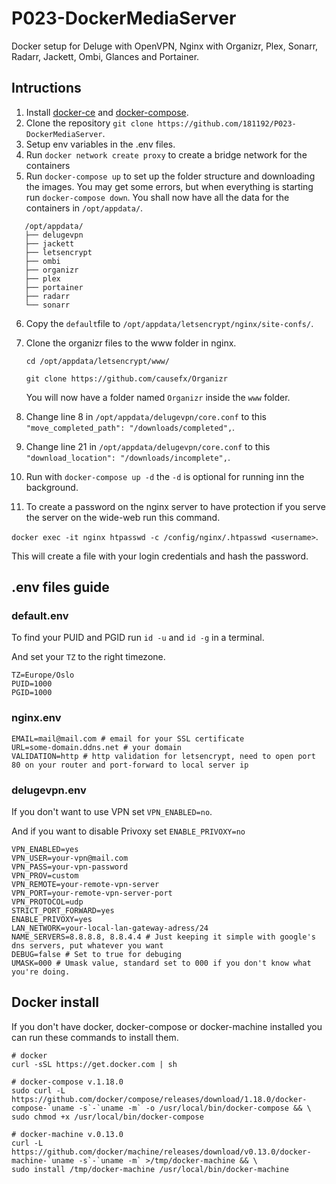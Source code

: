 # P023-DockerMediaServer
Docker setup for Deluge with OpenVPN, Nginx with Organizr, Plex, Sonarr, Radarr, Jackett, Ombi, Glances and Portainer.


## Intructions
1. Install [docker-ce](https://docs.docker.com/install/) and [docker-compose](https://docs.docker.com/compose/install/).
2. Clone the repository `git clone https://github.com/181192/P023-DockerMediaServer`.
3. Setup env variables in the .env files.
4. Run `docker network create proxy` to create a bridge network for the containers 
5. Run `docker-compose up` to set up the folder structure and downloading the images. You may get some errors, but when 
   everything is starting run `docker-compose down`. You shall now have all the data for the containers in `/opt/appdata/`.

```
   /opt/appdata/
   ├── delugevpn
   ├── jackett
   ├── letsencrypt
   ├── ombi
   ├── organizr
   ├── plex
   ├── portainer
   ├── radarr
   └── sonarr 
```

6. Copy the `default`file to `/opt/appdata/letsencrypt/nginx/site-confs/`.
7. Clone the organizr files to the www folder in nginx.

   `cd /opt/appdata/letsencrypt/www/`
   
   `git clone https://github.com/causefx/Organizr`
   
   You will now have a folder named `Organizr` inside the `www` folder.
8. Change line 8 in `/opt/appdata/delugevpn/core.conf` to this `"move_completed_path": "/downloads/completed",`.
9. Change line 21 in `/opt/appdata/delugevpn/core.conf` to this `"download_location": "/downloads/incomplete",`.
10. Run with `docker-compose up -d` the `-d` is optional for running inn the background.
11. To create a password on the nginx server to have protection if you serve the server on the wide-web run this command.

   `docker exec -it nginx htpasswd -c /config/nginx/.htpasswd <username>`. 
   
   This will create a file with your login credentials and hash the password.

## .env files guide
### default.env
To find your PUID and PGID run `id -u` and `id -g` in a terminal. 

And set your `TZ` to the right timezone.
```
TZ=Europe/Oslo
PUID=1000
PGID=1000
```

### nginx.env
```
EMAIL=mail@mail.com # email for your SSL certificate
URL=some-domain.ddns.net # your domain
VALIDATION=http # http validation for letsencrypt, need to open port 80 on your router and port-forward to local server ip
```

### delugevpn.env
If you don't want to use VPN set `VPN_ENABLED=no`. 

And if you want to disable Privoxy set `ENABLE_PRIVOXY=no`
```
VPN_ENABLED=yes
VPN_USER=your-vpn@mail.com
VPN_PASS=your-vpn-password
VPN_PROV=custom
VPN_REMOTE=your-remote-vpn-server
VPN_PORT=your-remote-vpn-server-port
VPN_PROTOCOL=udp
STRICT_PORT_FORWARD=yes
ENABLE_PRIVOXY=yes
LAN_NETWORK=your-local-lan-gateway-adress/24
NAME_SERVERS=8.8.8.8, 8.8.4.4 # Just keeping it simple with google's dns servers, put whatever you want
DEBUG=false # Set to true for debuging
UMASK=000 # Umask value, standard set to 000 if you don't know what you're doing.
```


## Docker install
If you don't have docker, docker-compose or docker-machine installed you can run these commands to install them.
```
# docker
curl -sSL https://get.docker.com | sh

# docker-compose v.1.18.0
sudo curl -L https://github.com/docker/compose/releases/download/1.18.0/docker-compose-`uname -s`-`uname -m` -o /usr/local/bin/docker-compose && \
sudo chmod +x /usr/local/bin/docker-compose

# docker-machine v.0.13.0
curl -L https://github.com/docker/machine/releases/download/v0.13.0/docker-machine-`uname -s`-`uname -m` >/tmp/docker-machine && \
sudo install /tmp/docker-machine /usr/local/bin/docker-machine
```
